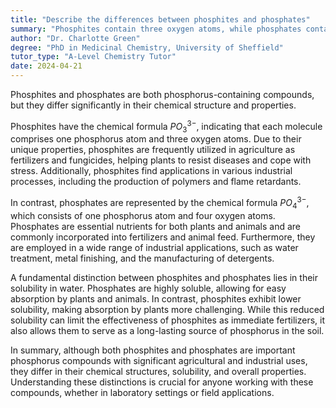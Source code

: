```yaml
---
title: "Describe the differences between phosphites and phosphates"
summary: "Phosphites contain three oxygen atoms, while phosphates contain four oxygen atoms."
author: "Dr. Charlotte Green"
degree: "PhD in Medicinal Chemistry, University of Sheffield"
tutor_type: "A-Level Chemistry Tutor"
date: 2024-04-21
---
```


Phosphites and phosphates are both phosphorus-containing compounds, but they differ significantly in their chemical structure and properties. 

Phosphites have the chemical formula $PO_3^{3-}$, indicating that each molecule comprises one phosphorus atom and three oxygen atoms. Due to their unique properties, phosphites are frequently utilized in agriculture as fertilizers and fungicides, helping plants to resist diseases and cope with stress. Additionally, phosphites find applications in various industrial processes, including the production of polymers and flame retardants.

In contrast, phosphates are represented by the chemical formula $PO_4^{3-}$, which consists of one phosphorus atom and four oxygen atoms. Phosphates are essential nutrients for both plants and animals and are commonly incorporated into fertilizers and animal feed. Furthermore, they are employed in a wide range of industrial applications, such as water treatment, metal finishing, and the manufacturing of detergents.

A fundamental distinction between phosphites and phosphates lies in their solubility in water. Phosphates are highly soluble, allowing for easy absorption by plants and animals. In contrast, phosphites exhibit lower solubility, making absorption by plants more challenging. While this reduced solubility can limit the effectiveness of phosphites as immediate fertilizers, it also allows them to serve as a long-lasting source of phosphorus in the soil.

In summary, although both phosphites and phosphates are important phosphorus compounds with significant agricultural and industrial uses, they differ in their chemical structures, solubility, and overall properties. Understanding these distinctions is crucial for anyone working with these compounds, whether in laboratory settings or field applications.
    
